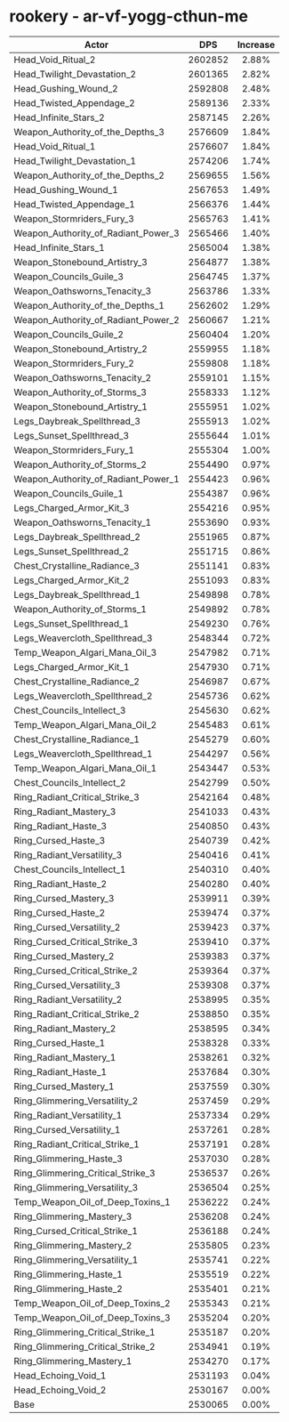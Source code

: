 # rookery - ar-vf-yogg-cthun-me
| Actor | DPS | Increase |
|---|:---:|:---:|
|Head_Void_Ritual_2|2602852|2.88%|
|Head_Twilight_Devastation_2|2601365|2.82%|
|Head_Gushing_Wound_2|2592808|2.48%|
|Head_Twisted_Appendage_2|2589136|2.33%|
|Head_Infinite_Stars_2|2587145|2.26%|
|Weapon_Authority_of_the_Depths_3|2576609|1.84%|
|Head_Void_Ritual_1|2576607|1.84%|
|Head_Twilight_Devastation_1|2574206|1.74%|
|Weapon_Authority_of_the_Depths_2|2569655|1.56%|
|Head_Gushing_Wound_1|2567653|1.49%|
|Head_Twisted_Appendage_1|2566376|1.44%|
|Weapon_Stormriders_Fury_3|2565763|1.41%|
|Weapon_Authority_of_Radiant_Power_3|2565466|1.40%|
|Head_Infinite_Stars_1|2565004|1.38%|
|Weapon_Stonebound_Artistry_3|2564877|1.38%|
|Weapon_Councils_Guile_3|2564745|1.37%|
|Weapon_Oathsworns_Tenacity_3|2563786|1.33%|
|Weapon_Authority_of_the_Depths_1|2562602|1.29%|
|Weapon_Authority_of_Radiant_Power_2|2560667|1.21%|
|Weapon_Councils_Guile_2|2560404|1.20%|
|Weapon_Stonebound_Artistry_2|2559955|1.18%|
|Weapon_Stormriders_Fury_2|2559808|1.18%|
|Weapon_Oathsworns_Tenacity_2|2559101|1.15%|
|Weapon_Authority_of_Storms_3|2558333|1.12%|
|Weapon_Stonebound_Artistry_1|2555951|1.02%|
|Legs_Daybreak_Spellthread_3|2555913|1.02%|
|Legs_Sunset_Spellthread_3|2555644|1.01%|
|Weapon_Stormriders_Fury_1|2555304|1.00%|
|Weapon_Authority_of_Storms_2|2554490|0.97%|
|Weapon_Authority_of_Radiant_Power_1|2554423|0.96%|
|Weapon_Councils_Guile_1|2554387|0.96%|
|Legs_Charged_Armor_Kit_3|2554216|0.95%|
|Weapon_Oathsworns_Tenacity_1|2553690|0.93%|
|Legs_Daybreak_Spellthread_2|2551965|0.87%|
|Legs_Sunset_Spellthread_2|2551715|0.86%|
|Chest_Crystalline_Radiance_3|2551141|0.83%|
|Legs_Charged_Armor_Kit_2|2551093|0.83%|
|Legs_Daybreak_Spellthread_1|2549898|0.78%|
|Weapon_Authority_of_Storms_1|2549892|0.78%|
|Legs_Sunset_Spellthread_1|2549230|0.76%|
|Legs_Weavercloth_Spellthread_3|2548344|0.72%|
|Temp_Weapon_Algari_Mana_Oil_3|2547982|0.71%|
|Legs_Charged_Armor_Kit_1|2547930|0.71%|
|Chest_Crystalline_Radiance_2|2546987|0.67%|
|Legs_Weavercloth_Spellthread_2|2545736|0.62%|
|Chest_Councils_Intellect_3|2545630|0.62%|
|Temp_Weapon_Algari_Mana_Oil_2|2545483|0.61%|
|Chest_Crystalline_Radiance_1|2545279|0.60%|
|Legs_Weavercloth_Spellthread_1|2544297|0.56%|
|Temp_Weapon_Algari_Mana_Oil_1|2543447|0.53%|
|Chest_Councils_Intellect_2|2542799|0.50%|
|Ring_Radiant_Critical_Strike_3|2542164|0.48%|
|Ring_Radiant_Mastery_3|2541033|0.43%|
|Ring_Radiant_Haste_3|2540850|0.43%|
|Ring_Cursed_Haste_3|2540739|0.42%|
|Ring_Radiant_Versatility_3|2540416|0.41%|
|Chest_Councils_Intellect_1|2540310|0.40%|
|Ring_Radiant_Haste_2|2540280|0.40%|
|Ring_Cursed_Mastery_3|2539911|0.39%|
|Ring_Cursed_Haste_2|2539474|0.37%|
|Ring_Cursed_Versatility_2|2539423|0.37%|
|Ring_Cursed_Critical_Strike_3|2539410|0.37%|
|Ring_Cursed_Mastery_2|2539383|0.37%|
|Ring_Cursed_Critical_Strike_2|2539364|0.37%|
|Ring_Cursed_Versatility_3|2539308|0.37%|
|Ring_Radiant_Versatility_2|2538995|0.35%|
|Ring_Radiant_Critical_Strike_2|2538850|0.35%|
|Ring_Radiant_Mastery_2|2538595|0.34%|
|Ring_Cursed_Haste_1|2538328|0.33%|
|Ring_Radiant_Mastery_1|2538261|0.32%|
|Ring_Radiant_Haste_1|2537684|0.30%|
|Ring_Cursed_Mastery_1|2537559|0.30%|
|Ring_Glimmering_Versatility_2|2537459|0.29%|
|Ring_Radiant_Versatility_1|2537334|0.29%|
|Ring_Cursed_Versatility_1|2537261|0.28%|
|Ring_Radiant_Critical_Strike_1|2537191|0.28%|
|Ring_Glimmering_Haste_3|2537030|0.28%|
|Ring_Glimmering_Critical_Strike_3|2536537|0.26%|
|Ring_Glimmering_Versatility_3|2536504|0.25%|
|Temp_Weapon_Oil_of_Deep_Toxins_1|2536222|0.24%|
|Ring_Glimmering_Mastery_3|2536208|0.24%|
|Ring_Cursed_Critical_Strike_1|2536188|0.24%|
|Ring_Glimmering_Mastery_2|2535805|0.23%|
|Ring_Glimmering_Versatility_1|2535741|0.22%|
|Ring_Glimmering_Haste_1|2535519|0.22%|
|Ring_Glimmering_Haste_2|2535401|0.21%|
|Temp_Weapon_Oil_of_Deep_Toxins_2|2535343|0.21%|
|Temp_Weapon_Oil_of_Deep_Toxins_3|2535204|0.20%|
|Ring_Glimmering_Critical_Strike_1|2535187|0.20%|
|Ring_Glimmering_Critical_Strike_2|2534941|0.19%|
|Ring_Glimmering_Mastery_1|2534270|0.17%|
|Head_Echoing_Void_1|2531193|0.04%|
|Head_Echoing_Void_2|2530167|0.00%|
|Base|2530065|0.00%|
